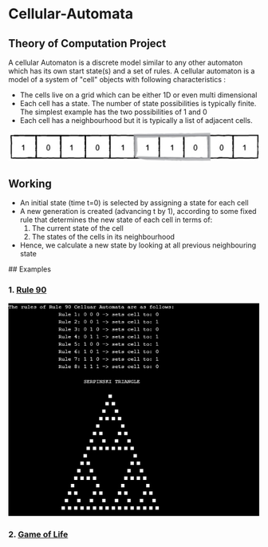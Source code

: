 # Cellular-Automata
## Theory of Computation Project
A cellular Automaton is a discrete model similar to any other automaton which has its own start state(s) and a set of rules. 
A cellular automaton is a model of a system of "cell" objects with following characteristics :

* The cells live on a grid which can be either 1D or even multi dimensional
* Each cell has a state. The number of state possibilities is typically finite. The simplest example has the two possibilities of 1 and 0
* Each cell has a neighbourhood but it is typically a list of adjacent cells.

![CA](https://github.com/Surajpedd/Cellular-Automata/blob/main/Img/CA.jpg)

## Working
<ul>
 <li>An initial state (time t=0) is selected by assigning a state for each cell</li>
 <li>A new generation is created (advancing t by 1), according to some fixed rule that determines the new state of each cell in terms of:
     <ol>
         <li>The current state of the cell</li>
         <li>The states of the cells in its neighbourhood</li>
     </ol>
 </li>
 <li>Hence, we calculate a new state by looking at all previous neighbouring state</li>
</ul>
## Examples

 ### 1. [Rule 90](https://github.com/Surajpedd/Cellular-Automata/blob/main/Rule90.cpp)

![Rule 90](https://github.com/Surajpedd/Cellular-Automata/blob/main/Img/Rule90.jpg)

 ### 2. [Game of Life](https://github.com/Surajpedd/Cellular-Automata/blob/main/GameofLife.cpp)
